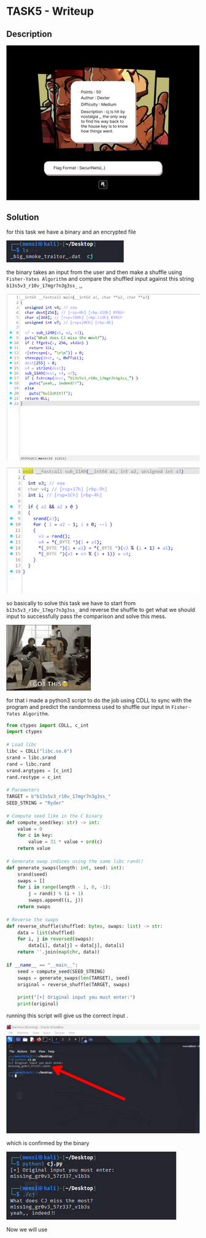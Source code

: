 # TASK5 - Writeup

## Description

![Alt text](img/1.png)

## Solution

for this task we have a binary and an encrypted file

![Alt text](img/2.png)

the binary takes an input from the user and then make a shuffle using `Fisher-Yates Algorithm` and compare the shuffled input against this string `b13s5v3_r10v_17mgr7n3g3ss_` ,,

![Alt text](img/3.png)

![Alt text](img/4.png)

so basically to solve this task we have to start from `b13s5v3_r10v_17mgr7n3g3ss_` and reverse the shuffle to get what we should input to successfully pass the comparison and solve this mess.

![Alt text](gif/1.gif)

for that i made a python3 script to do the job using CDLL to sync with the program and predict the randomness used to shuffle our input in `Fisher-Yates Algorithm`.

```python
from ctypes import CDLL, c_int
import ctypes

# Load libc
libc = CDLL("libc.so.6")
srand = libc.srand
rand = libc.rand
srand.argtypes = [c_int]
rand.restype = c_int

# Parameters
TARGET = b"b13s5v3_r10v_17mgr7n3g3ss_"
SEED_STRING = "Ryder"

# Compute seed like in the C binary
def compute_seed(key: str) -> int:
    value = 0
    for c in key:
        value = 31 * value + ord(c)
    return value

# Generate swap indices using the same libc rand()
def generate_swaps(length: int, seed: int):
    srand(seed)
    swaps = []
    for i in range(length - 1, 0, -1):
        j = rand() % (i + 1)
        swaps.append((i, j))
    return swaps

# Reverse the swaps
def reverse_shuffle(shuffled: bytes, swaps: list) -> str:
    data = list(shuffled)
    for i, j in reversed(swaps):
        data[i], data[j] = data[j], data[i]
    return ''.join(map(chr, data))

if __name__ == "__main__":
    seed = compute_seed(SEED_STRING)
    swaps = generate_swaps(len(TARGET), seed)
    original = reverse_shuffle(TARGET, swaps)

    print("[+] Original input you must enter:")
    print(original)

```

running this script will give us the correct input .

![Alt text](img/5.png)

which is confirmed by the binary

![Alt text](img/6.png)

Now we will use
